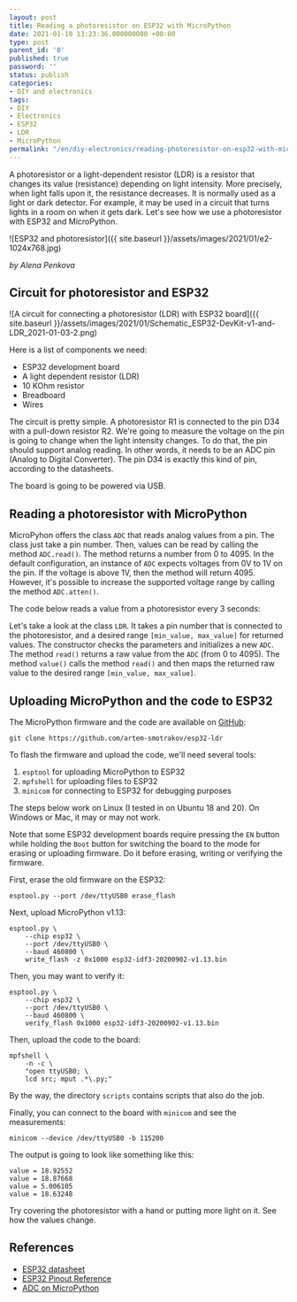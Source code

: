 ```yaml
---
layout: post
title: Reading a photoresistor on ESP32 with MicroPython
date: 2021-01-10 13:23:36.000000000 +00:00
type: post
parent_id: '0'
published: true
password: ''
status: publish
categories:
- DIY and electronics
tags:
- DIY
- Electronics
- ESP32
- LDR
- MicroPython
permalink: "/en/diy-electronics/reading-photoresistor-on-esp32-with-micropython.html"
---
```



A photoresistor or a light-dependent resistor (LDR) is a resistor that changes its value (resistance) depending on light intensity. More precisely, when light falls upon it, the resistance decreases. It is normally used as a light or dark detector. For example, it may be used in a circuit that turns lights in a room on when it gets dark. Let's see how we use a photoresistor with ESP32 and MicroPython.





![ESP32 and photoresistor]({{ site.baseurl }}/assets/images/2021/01/e2-1024x768.jpg)  

_by Alena Penkova_



  
  




## Circuit for photoresistor and ESP32





![A circuit for connecting a photoresistor (LDR) with ESP32 board]({{ site.baseurl }}/assets/images/2021/01/Schematic_ESP32-DevKit-v1-and-LDR_2021-01-03-2.png)





Here is a list of components we need:





- ESP32 development board
- A light dependent resistor (LDR)
- 10 KOhm resistor
- Breadboard
- Wires





The circuit is pretty simple. A photoresistor R1 is connected to the pin D34 with a pull-down resistor R2. We're going to measure the voltage on the pin is going to change when the light intensity changes. To do that, the pin should support analog reading. In other words, it needs to be an ADC pin (Analog to Digital Converter). The pin D34 is exactly this kind of pin, according to the datasheets.





The board is going to be powered via USB.





## Reading a photoresistor with MicroPython





MicroPyhon offers the class `ADC` that reads analog values from a pin. The class just take a pin number. Then, values can be read by calling the method `ADC.read()`. The method returns a number from 0 to 4095. In the default configuration, an instance of `ADC` expects voltages from 0V to 1V on the pin. If the voltage is above 1V, then the method will return 4095. However, it's possible to increase the supported voltage range by calling the method `ADC.atten()`.





The code below reads a value from a photoresistor every 3 seconds:



 
<script src="https://gist.github.com/artem-smotrakov/63bfcf5ebf7aa2cfc4effefe456c6cd4.js"></script>  




Let's take a look at the class `LDR`. It takes a pin number that is connected to the photoresistor, and a desired range `[min_value, max_value]` for returned values. The constructor checks the parameters and initializes a new `ADC`. The method `read()` returns a raw value from the `ADC` (from 0 to 4095). The method `value()` calls the method `read()` and then maps the returned raw value to the desired range `[min_value, max_value]`.





## Uploading MicroPython and the code to ESP32





The MicroPython firmware and the code are available on [GitHub](https://github.com/artem-smotrakov/esp32-ldr):





```
git clone https://github.com/artem-smotrakov/esp32-ldr
```





To flash the firmware and upload the code, we'll need several tools:





1. `esptool`&nbsp;for uploading MicroPython to ESP32
2. `mpfshell`&nbsp;for uploading files to ESP32
3. `minicom`&nbsp;for connecting to ESP32 for debugging purposes





The steps below work on Linux (I tested in on Ubuntu 18 and 20). On Windows or Mac, it may or may not work.





Note that some ESP32 development boards require pressing the&nbsp;`EN`&nbsp;button while holding the&nbsp;`Boot`&nbsp;button for switching the board to the mode for erasing or uploading firmware. Do it before erasing, writing or verifying the firmware.





First, erase the old firmware on the ESP32:





```
esptool.py --port /dev/ttyUSB0 erase_flash
```





Next, upload MicroPython v1.13:





```
esptool.py \
    --chip esp32 \
    --port /dev/ttyUSB0 \
    --baud 460800 \
    write_flash -z 0x1000 esp32-idf3-20200902-v1.13.bin
```





Then, you may want to verify it:





```
esptool.py \
    --chip esp32 \
    --port /dev/ttyUSB0 \
    --baud 460800 \
    verify_flash 0x1000 esp32-idf3-20200902-v1.13.bin
```





Then, upload the code to the board:





```
mpfshell \
    -n -c \
    "open ttyUSB0; \
    lcd src; mput .*\.py;"
```





By the way, the directory&nbsp;`scripts`&nbsp;contains scripts that also do the job.





Finally, you can connect to the board with&nbsp;`minicom`&nbsp;and see the measurements:





```
minicom --device /dev/ttyUSB0 -b 115200
```





The output is going to look like something like this:





```
value = 18.92552 
value = 18.87668 
value = 5.006105 
value = 18.63248
```





Try covering the photoresistor with a hand or putting more light on it. See how the values change.





## References





- [ESP32 datasheet](https://www.espressif.com/sites/default/files/documentation/esp32_datasheet_en.pdf)
- [ESP32 Pinout Reference](https://randomnerdtutorials.com/esp32-pinout-reference-gpios/)
- [ADC on MicroPython](https://docs.micropython.org/en/latest/esp32/quickref.html#adc-analog-to-digital-conversion)



